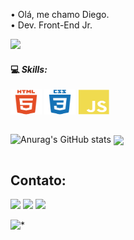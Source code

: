

 <p align="left">
     &bull; Olá, me chamo Diego.</br>
     &bull; Dev. Front-End Jr.</br>
 </p>

<div align ="left">
<img src="https://github.com/TheDudeThatCode/TheDudeThatCode/blob/master/Assets/Developer.gif?raw=true" width="100" 
</div>





 
 <h4 align="left">
  <b> 💻 <i> Skills:</i></b>
</h4>
<div style="display: inline_block" align="left">
  <img align="center" alt="HTML5" height="40" width="50" src="https://github.com/devicons/devicon/blob/master/icons/html5/html5-plain-wordmark.svg"> 
  <img align="center" alt="CSS3" height="40" width="50" src="https://github.com/devicons/devicon/blob/master/icons/css3/css3-plain-wordmark.svg">  
  <img align="center" alt="JavaScript" height="40" width="50" src="https://github.com/devicons/devicon/blob/master/icons/javascript/javascript-plain.svg">
<!--  <img align="center" alt="JavaScript" height="40" width="50" src="https://github.com/devicons/devicon/blob/master/icons/react/react-original-wordmark.svg"> -->
 
  </br>
</div> 
</br>

 <div style= "display: flex" align= "left">


 
 </br>
 
![Anurag's GitHub stats](https://github-readme-stats.vercel.app/api?username=DgSantanaBr&show_icons=true&theme=transparent)

<p>&nbsp;<img align="center" src="https://github-readme-stats.vercel.app/api/top-langs/?username=DgSantanaBr&theme=dark&layout=compact" width="410" /></p>




</div>

<h2>Contato:</h2>

<div>

<a href="https://instagram.com/diiegosg/" target="_blank"><img src="https://img.shields.io/badge/-Instagram-%23E4405F?style=for-the-badge&logo=instagram&logoColor=white" target="_blank"></a>
<a href = "mailto:diiiego.santana2@gmail.com.br"><img src="https://img.shields.io/badge/Gmail-D14836?style=for-the-badge&logo=gmail&logoColor=white" target="_blank"></a>
<a href="https://www.linkedin.com/in/diego-santana-381306172/" target="_blank"><img src="https://img.shields.io/badge/-LinkedIn-%230077B5?style=for-the-badge&logo=linkedin&logoColor=white" target="_blank"></a>   
</div>

<img src="https://www.alura.com.br/artigos/assets/como-criar-um-readme-para-seu-perfil-github/imagem15.gif" alt="*">
  <br><br><br>
 
<!---
DgSantanaBr/DgSantanaBr is a ✨ special ✨ repository because its `README.md` (this file) appears on your GitHub profile.
You can click the Preview link to take a look at your changes.
--->
